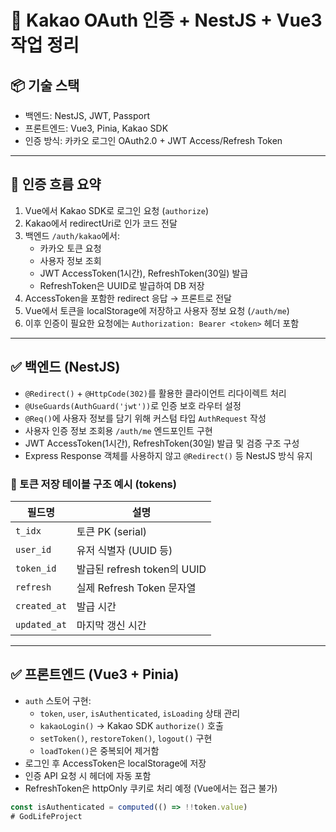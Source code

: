 # 📝 Kakao OAuth 인증 + NestJS + Vue3 작업 정리

## 📦 기술 스택

- 백엔드: NestJS, JWT, Passport
- 프론트엔드: Vue3, Pinia, Kakao SDK
- 인증 방식: 카카오 로그인 OAuth2.0 + JWT Access/Refresh Token

---

## 🔐 인증 흐름 요약

1. Vue에서 Kakao SDK로 로그인 요청 (`authorize`)
2. Kakao에서 redirectUri로 인가 코드 전달
3. 백엔드 `/auth/kakao`에서:
    - 카카오 토큰 요청
    - 사용자 정보 조회
    - JWT AccessToken(1시간), RefreshToken(30일) 발급
    - RefreshToken은 UUID로 발급하여 DB 저장
4. AccessToken을 포함한 redirect 응답 → 프론트로 전달
5. Vue에서 토큰을 localStorage에 저장하고 사용자 정보 요청 (`/auth/me`)
6. 이후 인증이 필요한 요청에는 `Authorization: Bearer <token>` 헤더 포함

---

## ✅ 백엔드 (NestJS)

- `@Redirect()` + `@HttpCode(302)`를 활용한 클라이언트 리다이렉트 처리
- `@UseGuards(AuthGuard('jwt'))`로 인증 보호 라우터 설정
- `@Req()`에 사용자 정보를 담기 위해 커스텀 타입 `AuthRequest` 작성
- 사용자 인증 정보 조회용 `/auth/me` 엔드포인트 구현
- JWT AccessToken(1시간), RefreshToken(30일) 발급 및 검증 구조 구성
- Express Response 객체를 사용하지 않고 `@Redirect()` 등 NestJS 방식 유지

### 📄 토큰 저장 테이블 구조 예시 (tokens)

| 필드명       | 설명                        |
|--------------|-----------------------------|
| `t_idx`       | 토큰 PK (serial)            |
| `user_id`     | 유저 식별자 (UUID 등)       |
| `token_id`    | 발급된 refresh token의 UUID |
| `refresh`     | 실제 Refresh Token 문자열    |
| `created_at`  | 발급 시간                   |
| `updated_at`  | 마지막 갱신 시간            |

---

## ✅ 프론트엔드 (Vue3 + Pinia)

- `auth` 스토어 구현:
    - `token`, `user`, `isAuthenticated`, `isLoading` 상태 관리
    - `kakaoLogin()` → Kakao SDK `authorize()` 호출
    - `setToken()`, `restoreToken()`, `logout()` 구현
    - `loadToken()`은 중복되어 제거함
- 로그인 후 AccessToken은 localStorage에 저장
- 인증 API 요청 시 헤더에 자동 포함
- RefreshToken은 httpOnly 쿠키로 처리 예정 (Vue에서는 접근 불가)

```ts
const isAuthenticated = computed(() => !!token.value)
# GodLifeProject
